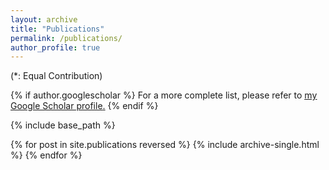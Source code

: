 ```yaml
---
layout: archive
title: "Publications"
permalink: /publications/
author_profile: true
---
```


(*: Equal Contribution)

{% if author.googlescholar %}
  For a more complete list, please refer to <u><a href="{{author.googlescholar}}">my Google Scholar profile</a>.</u>
{% endif %}

{% include base_path %}

{% for post in site.publications reversed %}
  {% include archive-single.html %}
{% endfor %}
